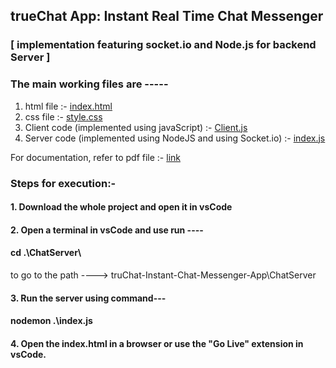 ## trueChat App: Instant Real Time Chat Messenger

### [ implementation featuring socket.io and Node.js for backend Server ]

### The main working files are -----
1. html file :- [index.html](https://github.com/priyam-saha-17/truChat-Instant-Chat-Messenger-App/blob/master/index.html)
2. css file :-  [style.css](https://github.com/priyam-saha-17/truChat-Instant-Chat-Messenger-App/blob/master/css/style.css)
3. Client code (implemented using javaScript) :- [Client.js](https://github.com/priyam-saha-17/truChat-Instant-Chat-Messenger-App/blob/master/js/Client.js)
4. Server code (implemented using NodeJS and using Socket.io) :- [index.js](https://github.com/priyam-saha-17/truChat-Instant-Chat-Messenger-App/blob/master/ChatServer/index.js) 

For documentation, refer to pdf file :- [link](https://drive.google.com/file/d/1qa5R6sgPo_U_8oxVLhZ1tZmdVS9IS9zq/view?usp=sharing)


### Steps for execution:-

#### 1. Download the whole project and open it in vsCode
#### 2. Open a terminal in vsCode and use run ----
####                           cd .\ChatServer\
   to go to the path ---->          truChat-Instant-Chat-Messenger-App\ChatServer
   
#### 3. Run the server using command---
####                           nodemon .\index.js
#### 4. Open the index.html in a browser or use the "Go Live" extension in vsCode.
   
